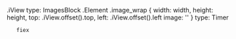 .iView
    type: ImagesBlock
    .Element
        .image_wrap {
            width: width,
            height: height,
            top: .iView.offset().top,
            left: .iView.offset().left
            image: ''
        } 
    type: Timer      
       
       fiex
            